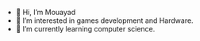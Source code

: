 - 👋 Hi, I’m Mouayad 
- 👀 I’m interested in games development and Hardware.
- 🌱 I’m currently learning computer science.
